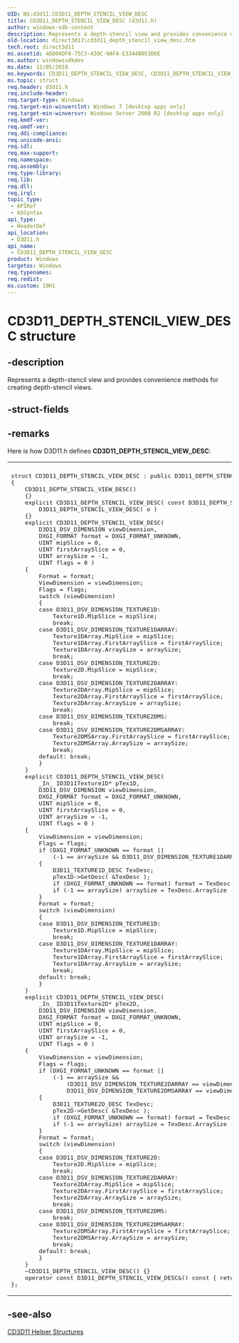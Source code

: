 ```yaml
---
UID: NS:d3d11.CD3D11_DEPTH_STENCIL_VIEW_DESC
title: CD3D11_DEPTH_STENCIL_VIEW_DESC (d3d11.h)
author: windows-sdk-content
description: Represents a depth-stencil view and provides convenience methods for creating depth-stencil views.
old-location: direct3d11\cd3d11_depth_stencil_view_desc.htm
tech.root: direct3d11
ms.assetid: 4DD04DF8-75C3-430C-9AFA-E3344B053D6E
ms.author: windowssdkdev
ms.date: 12/05/2018
ms.keywords: CD3D11_DEPTH_STENCIL_VIEW_DESC, CD3D11_DEPTH_STENCIL_VIEW_DESC structure [Direct3D 11], d3d11/CD3D11_DEPTH_STENCIL_VIEW_DESC, direct3d11.cd3d11_depth_stencil_view_desc
ms.topic: struct
req.header: d3d11.h
req.include-header: 
req.target-type: Windows
req.target-min-winverclnt: Windows 7 [desktop apps only]
req.target-min-winversvr: Windows Server 2008 R2 [desktop apps only]
req.kmdf-ver: 
req.umdf-ver: 
req.ddi-compliance: 
req.unicode-ansi: 
req.idl: 
req.max-support: 
req.namespace: 
req.assembly: 
req.type-library: 
req.lib: 
req.dll: 
req.irql: 
topic_type:
 - APIRef
 - kbSyntax
api_type:
 - HeaderDef
api_location:
 - D3D11.h
api_name:
 - CD3D11_DEPTH_STENCIL_VIEW_DESC
product: Windows
targetos: Windows
req.typenames: 
req.redist: 
ms.custom: 19H1
---
```


# CD3D11_DEPTH_STENCIL_VIEW_DESC structure


## -description


Represents a depth-stencil view and provides convenience methods for creating depth-stencil views.


## -struct-fields


## -remarks



Here is how D3D11.h defines <b>CD3D11_DEPTH_STENCIL_VIEW_DESC</b>:

<div class="code"><span codelanguage=""><table>
<tr>
<th></th>
</tr>
<tr>
<td>
<pre>
struct CD3D11_DEPTH_STENCIL_VIEW_DESC : public D3D11_DEPTH_STENCIL_VIEW_DESC
{
    CD3D11_DEPTH_STENCIL_VIEW_DESC()
    {}
    explicit CD3D11_DEPTH_STENCIL_VIEW_DESC( const D3D11_DEPTH_STENCIL_VIEW_DESC&amp; o ) :
        D3D11_DEPTH_STENCIL_VIEW_DESC( o )
    {}
    explicit CD3D11_DEPTH_STENCIL_VIEW_DESC(
        D3D11_DSV_DIMENSION viewDimension,
        DXGI_FORMAT format = DXGI_FORMAT_UNKNOWN,
        UINT mipSlice = 0,
        UINT firstArraySlice = 0,
        UINT arraySize = -1,
        UINT flags = 0 )
    {
        Format = format;
        ViewDimension = viewDimension;
        Flags = flags;
        switch (viewDimension)
        {
        case D3D11_DSV_DIMENSION_TEXTURE1D:
            Texture1D.MipSlice = mipSlice;
            break;
        case D3D11_DSV_DIMENSION_TEXTURE1DARRAY:
            Texture1DArray.MipSlice = mipSlice;
            Texture1DArray.FirstArraySlice = firstArraySlice;
            Texture1DArray.ArraySize = arraySize;
            break;
        case D3D11_DSV_DIMENSION_TEXTURE2D:
            Texture2D.MipSlice = mipSlice;
            break;
        case D3D11_DSV_DIMENSION_TEXTURE2DARRAY:
            Texture2DArray.MipSlice = mipSlice;
            Texture2DArray.FirstArraySlice = firstArraySlice;
            Texture2DArray.ArraySize = arraySize;
            break;
        case D3D11_DSV_DIMENSION_TEXTURE2DMS:
            break;
        case D3D11_DSV_DIMENSION_TEXTURE2DMSARRAY:
            Texture2DMSArray.FirstArraySlice = firstArraySlice;
            Texture2DMSArray.ArraySize = arraySize;
            break;
        default: break;
        }
    }
    explicit CD3D11_DEPTH_STENCIL_VIEW_DESC(
        _In_ ID3D11Texture1D* pTex1D,
        D3D11_DSV_DIMENSION viewDimension,
        DXGI_FORMAT format = DXGI_FORMAT_UNKNOWN,
        UINT mipSlice = 0,
        UINT firstArraySlice = 0,
        UINT arraySize = -1,
        UINT flags = 0 )
    {
        ViewDimension = viewDimension;
        Flags = flags;
        if (DXGI_FORMAT_UNKNOWN == format ||
            (-1 == arraySize &amp;&amp; D3D11_DSV_DIMENSION_TEXTURE1DARRAY == viewDimension))
        {
            D3D11_TEXTURE1D_DESC TexDesc;
            pTex1D-&gt;GetDesc( &amp;TexDesc );
            if (DXGI_FORMAT_UNKNOWN == format) format = TexDesc.Format;
            if (-1 == arraySize) arraySize = TexDesc.ArraySize - firstArraySlice;
        }
        Format = format;
        switch (viewDimension)
        {
        case D3D11_DSV_DIMENSION_TEXTURE1D:
            Texture1D.MipSlice = mipSlice;
            break;
        case D3D11_DSV_DIMENSION_TEXTURE1DARRAY:
            Texture1DArray.MipSlice = mipSlice;
            Texture1DArray.FirstArraySlice = firstArraySlice;
            Texture1DArray.ArraySize = arraySize;
            break;
        default: break;
        }
    }
    explicit CD3D11_DEPTH_STENCIL_VIEW_DESC(
        _In_ ID3D11Texture2D* pTex2D,
        D3D11_DSV_DIMENSION viewDimension,
        DXGI_FORMAT format = DXGI_FORMAT_UNKNOWN,
        UINT mipSlice = 0,
        UINT firstArraySlice = 0,
        UINT arraySize = -1,
        UINT flags = 0 )
    {
        ViewDimension = viewDimension;
        Flags = flags;
        if (DXGI_FORMAT_UNKNOWN == format || 
            (-1 == arraySize &amp;&amp;
                (D3D11_DSV_DIMENSION_TEXTURE2DARRAY == viewDimension ||
                D3D11_DSV_DIMENSION_TEXTURE2DMSARRAY == viewDimension)))
        {
            D3D11_TEXTURE2D_DESC TexDesc;
            pTex2D-&gt;GetDesc( &amp;TexDesc );
            if (DXGI_FORMAT_UNKNOWN == format) format = TexDesc.Format;
            if (-1 == arraySize) arraySize = TexDesc.ArraySize - firstArraySlice;
        }
        Format = format;
        switch (viewDimension)
        {
        case D3D11_DSV_DIMENSION_TEXTURE2D:
            Texture2D.MipSlice = mipSlice;
            break;
        case D3D11_DSV_DIMENSION_TEXTURE2DARRAY:
            Texture2DArray.MipSlice = mipSlice;
            Texture2DArray.FirstArraySlice = firstArraySlice;
            Texture2DArray.ArraySize = arraySize;
            break;
        case D3D11_DSV_DIMENSION_TEXTURE2DMS:
            break;
        case D3D11_DSV_DIMENSION_TEXTURE2DMSARRAY:
            Texture2DMSArray.FirstArraySlice = firstArraySlice;
            Texture2DMSArray.ArraySize = arraySize;
            break;
        default: break;
        }
    }
    ~CD3D11_DEPTH_STENCIL_VIEW_DESC() {}
    operator const D3D11_DEPTH_STENCIL_VIEW_DESC&amp;() const { return *this; }
};
</pre>
</td>
</tr>
</table></span></div>



## -see-also




<a href="https://msdn.microsoft.com/E44951D9-7830-4825-B7FA-CF98CC0D024C">CD3D11 Helper Structures</a>
 

 

